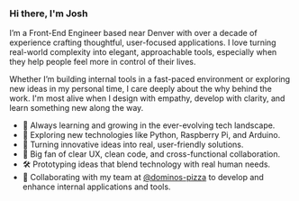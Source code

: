 ### Hi there, I'm Josh


I’m a Front-End Engineer based near Denver with over a decade of experience crafting thoughtful, user-focused applications. I love turning real-world complexity into elegant, approachable tools, especially when they help people feel more in control of their lives.

Whether I’m building internal tools in a fast-paced environment or exploring new ideas in my personal time, I care deeply about the why behind the work. I'm most alive when I design with empathy, develop with clarity, and learn something new along the way.

- 🌱 Always learning and growing in the ever-evolving tech landscape.
- 🌿 Exploring new technologies like Python, Raspberry Pi, and Arduino.
- 🌟 Turning innovative ideas into real, user-friendly solutions.
- 🤝 Big fan of clear UX, clean code, and cross-functional collaboration.
- 🛠️ Prototyping ideas that blend technology with real human needs.
- 🍕 Collaborating with my team at [@dominos-pizza](https://github.com/dominos-pizza) to develop and enhance internal applications and tools.
